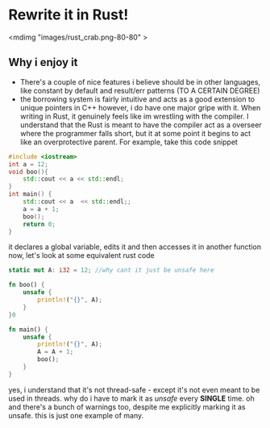 Rewrite it in Rust!
====
<mdimg  "images/rust_crab.png-80-80" >

## Why i enjoy it
- There's a couple of nice features i believe should be in other languages, like constant by default and result/err patterns (TO A CERTAIN  DEGREE) 
- the borrowing system is fairly intuitive and acts as a good extension to unique pointers in C++
however, i do have one major gripe with it. When writing in Rust, it genuinely feels like im wrestling
with the compiler. I understand that the Rust is meant to have the compiler act as a overseer where the programmer falls short,
but it at some point it begins to act like an overprotective parent.
For example, take this code snippet
```c++ 
#include <iostream>
int a = 12;
void boo(){
    std::cout << a << std::endl;
}
int main() {
    std::cout << a  << std::endl;;
    a = a + 1;
    boo();
    return 0;
}

```
it declares a global variable, edits it and then accesses it in another function
now, let's look at some equivalent rust code
```rust
static mut A: i32 = 12; //why cant it just be unsafe here

fn boo() {
    unsafe {
        println!("{}", A);
    }
}0

fn main() {
    unsafe {
        println!("{}", A);
        A = A + 1;
        boo();
    }
}
```
yes, i understand that it's not thread-safe - except it's not even meant to be used in threads.
why do i have to mark it as _unsafe_ every **SINGLE** time. oh and there's a bunch of warnings too, despite me explicitly marking it as unsafe.
this is just one example of many.